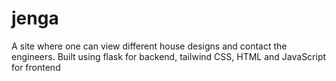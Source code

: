 # jenga
A site where one can view different house designs and contact the engineers.
Built using flask for backend, tailwind CSS, HTML and JavaScript for frontend
